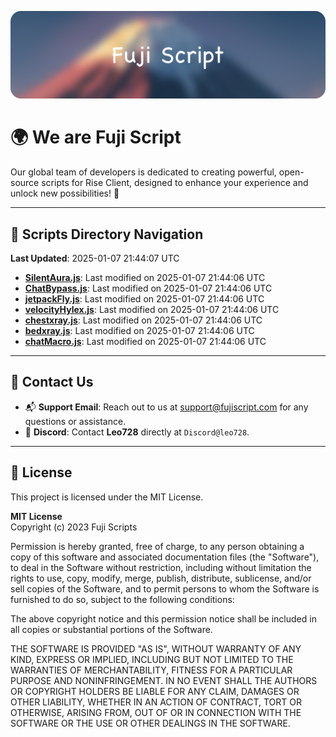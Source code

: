 ![Banner](.github/b.webp)

# 🌍 **We are Fuji Script**

Our global team of developers is dedicated to creating powerful, open-source scripts for Rise Client, designed to enhance your experience and unlock new possibilities! 🌟

---
<!-- SCRIPTS_NAVIGATION_START -->
## 📂 **Scripts Directory Navigation**

**Last Updated**: 2025-01-07 21:44:07 UTC

- **[SilentAura.js](scripts/SilentAura.js)**: Last modified on 2025-01-07 21:44:06 UTC
- **[ChatBypass.js](scripts/ChatBypass.js)**: Last modified on 2025-01-07 21:44:06 UTC
- **[jetpackFly.js](scripts/jetpackFly.js)**: Last modified on 2025-01-07 21:44:06 UTC
- **[velocityHylex.js](scripts/velocityHylex.js)**: Last modified on 2025-01-07 21:44:06 UTC
- **[chestxray.js](scripts/chestxray.js)**: Last modified on 2025-01-07 21:44:06 UTC
- **[bedxray.js](scripts/bedxray.js)**: Last modified on 2025-01-07 21:44:06 UTC
- **[chatMacro.js](scripts/chatMacro.js)**: Last modified on 2025-01-07 21:44:06 UTC

<!-- SCRIPTS_NAVIGATION_END -->

---

## 💬 **Contact Us**  
- 📬 **Support Email**: Reach out to us at [support@fujiscript.com](mailto:support@fujiscript.com) for any questions or assistance.  
- 💬 **Discord**: Contact **Leo728** directly at `Discord@leo728`.

---

## 📜 **License**

This project is licensed under the MIT License.  

**MIT License**  
Copyright (c) 2023 Fuji Scripts  

Permission is hereby granted, free of charge, to any person obtaining a copy of this software and associated documentation files (the "Software"), to deal in the Software without restriction, including without limitation the rights to use, copy, modify, merge, publish, distribute, sublicense, and/or sell copies of the Software, and to permit persons to whom the Software is furnished to do so, subject to the following conditions:  

The above copyright notice and this permission notice shall be included in all copies or substantial portions of the Software.  

THE SOFTWARE IS PROVIDED "AS IS", WITHOUT WARRANTY OF ANY KIND, EXPRESS OR IMPLIED, INCLUDING BUT NOT LIMITED TO THE WARRANTIES OF MERCHANTABILITY, FITNESS FOR A PARTICULAR PURPOSE AND NONINFRINGEMENT. IN NO EVENT SHALL THE AUTHORS OR COPYRIGHT HOLDERS BE LIABLE FOR ANY CLAIM, DAMAGES OR OTHER LIABILITY, WHETHER IN AN ACTION OF CONTRACT, TORT OR OTHERWISE, ARISING FROM, OUT OF OR IN CONNECTION WITH THE SOFTWARE OR THE USE OR OTHER DEALINGS IN THE SOFTWARE.  
